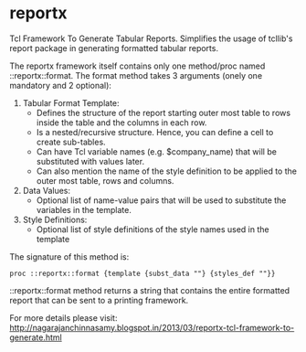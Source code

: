 reportx
=======

Tcl Framework To Generate Tabular Reports. Simplifies the usage of tcllib's report package in generating formatted tabular reports.

The reportx framework itself contains only one method/proc named ::reportx::format. The format method takes 3 arguments (onely one mandatory and 2 optional):

1. Tabular Format Template:
    - Defines the structure of the report starting outer most table to rows inside the table and the columns in each row.
    - Is a nested/recursive structure. Hence, you can define a cell to create sub-tables.
    - Can have Tcl variable names (e.g. $company_name) that will be substituted with values later.
    - Can also mention the name of the style definition to be applied to the outer most table, rows and columns.
2. Data Values:
    - Optional list of name-value pairs that will be used to substitute the variables in the template.
3. Style Definitions:
    - Optional list of style definitions of the style names used in the template

The signature of this method is:

    proc ::reportx::format {template {subst_data ""} {styles_def ""}}

::reportx::format method returns a string that contains the entire formatted report that can be sent to a printing framework.

For more details please visit: http://nagarajanchinnasamy.blogspot.in/2013/03/reportx-tcl-framework-to-generate.html
